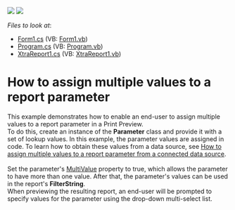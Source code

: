 <!-- default badges list -->
[![](https://img.shields.io/badge/Open_in_DevExpress_Support_Center-FF7200?style=flat-square&logo=DevExpress&logoColor=white)](https://supportcenter.devexpress.com/ticket/details/T355030)
[![](https://img.shields.io/badge/📖_How_to_use_DevExpress_Examples-e9f6fc?style=flat-square)](https://docs.devexpress.com/GeneralInformation/403183)
<!-- default badges end -->
<!-- default file list -->
*Files to look at*:

* [Form1.cs](./CS/ParameterLookUpWindowsFormsApplication/Form1.cs) (VB: [Form1.vb](./VB/ParameterLookUpWindowsFormsApplication/Form1.vb))
* [Program.cs](./CS/ParameterLookUpWindowsFormsApplication/Program.cs) (VB: [Program.vb](./VB/ParameterLookUpWindowsFormsApplication/Program.vb))
* [XtraReport1.cs](./CS/ParameterLookUpWindowsFormsApplication/XtraReport1.cs) (VB: [XtraReport1.vb](./VB/ParameterLookUpWindowsFormsApplication/XtraReport1.vb))
<!-- default file list end -->
# How to assign multiple values to a report parameter


<p>This example demonstrates how to enable an end-user to assign multiple values to a report parameter in a Print Preview.<br>To do this, create an instance of the <strong>Parameter</strong> class and provide it with a set of lookup values. In this example, the parameter values are assigned in code. To learn how to obtain these values from a data source, see <a href="https://www.devexpress.com/Support/Center/p/T236094">How to assign multiple values to a report parameter from a connected data source</a>.<br><br>Set the parameter's <a href="https://documentation.devexpress.com/#CoreLibraries/DevExpressXtraReportsParametersParameter_MultiValuetopic">MultiValue</a> property to true, which allows the parameter to have more than one value. After that, the parameter's values can be used in the report's <strong>FilterString</strong>. <br>When previewing the resulting report, an end-user will be prompted to specify values for the parameter using the drop-down multi-select list.</p>

<br/>


